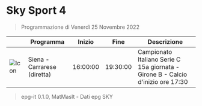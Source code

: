 # Sky Sport 4
> Programmazione di Venerdì 25 Novembre 2022

||Programma|Inizio|Fine|Descrizione|
|---|---|---|---|---|
|![Icon](https://guidatv.sky.it/uuid/e8b48c8a-9e66-450e-87a7-0bff5a59d313/cover?md5ChecksumParam=7ac310a5fcfdd5ceb1f2d70eb1bbecb7)|Siena - Carrarese (diretta)|16:00:00|19:30:00|Campionato Italiano Serie C 15a giornata - Girone B - Calcio d&#039;inizio ore 17:30



 > epg-it 0.1.0, MatMasIt - Dati epg SKY